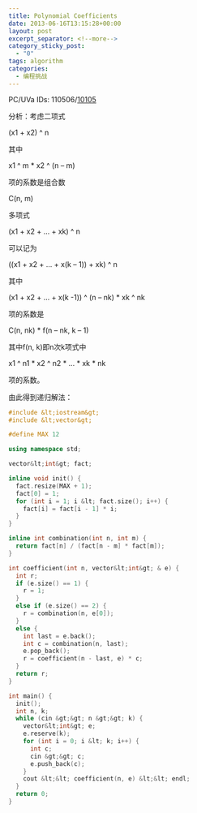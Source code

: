 ```yaml
---
title: Polynomial Coefficients
date: 2013-06-16T13:15:28+00:00
layout: post
excerpt_separator: <!--more-->
category_sticky_post:
  - "0"
tags: algorithm
categories:
  - 编程挑战
---
```

PC/UVa IDs: 110506/<a href="http://uva.onlinejudge.org/index.php?option=com_onlinejudge&#038;Itemid=8&#038;page=show_problem&#038;problem=1046" target="_blank">10105</a>

分析：考虑二项式
  
(x1 + x2) ^ n
  
其中
  
x1 ^ m * x2 ^ (n &#8211; m)
  
项的系数是组合数
  
C(n, m)
  
多项式
  
(x1 + x2 + &#8230; + xk) ^ n
  
可以记为
  
((x1 + x2 + &#8230; + x(k &#8211; 1)) + xk) ^ n <!--more-->


  
其中
  
(x1 + x2 + &#8230; + x(k -1)) ^ (n &#8211; nk) * xk ^ nk
  
项的系数是
  
C(n, nk) * f(n &#8211; nk, k &#8211; 1)
  
其中f(n, k)即n次k项式中
  
x1 ^ n1 \* x2 ^ n2 \* &#8230; \* xk \* nk
  
项的系数。
  
由此得到递归解法：

```cpp
#include &lt;iostream&gt;
#include &lt;vector&gt;

#define MAX 12

using namespace std;

vector&lt;int&gt; fact;

inline void init() {
  fact.resize(MAX + 1);
  fact[0] = 1;
  for (int i = 1; i &lt; fact.size(); i++) {
    fact[i] = fact[i - 1] * i;
  }
}

inline int combination(int n, int m) {
  return fact[n] / (fact[n - m] * fact[m]);
}

int coefficient(int n, vector&lt;int&gt; & e) {
  int r;
  if (e.size() == 1) {
    r = 1;
  }
  else if (e.size() == 2) {
    r = combination(n, e[0]);
  }
  else {
    int last = e.back();
    int c = combination(n, last);
    e.pop_back();
    r = coefficient(n - last, e) * c;
  }
  return r;
}

int main() {
  init();
  int n, k;
  while (cin &gt;&gt; n &gt;&gt; k) {
    vector&lt;int&gt; e;
    e.reserve(k);
    for (int i = 0; i &lt; k; i++) {
      int c;
      cin &gt;&gt; c;
      e.push_back(c);
    }
    cout &lt;&lt; coefficient(n, e) &lt;&lt; endl;
  }
  return 0;
}
```

